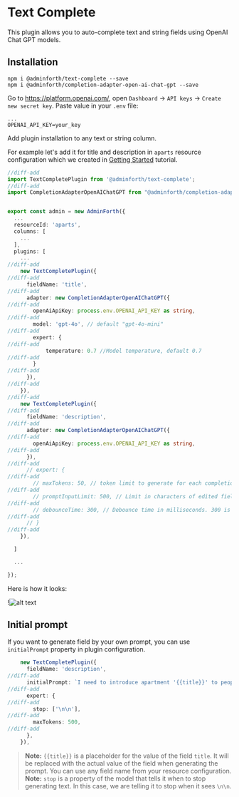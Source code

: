 # Text Complete

This plugin allows you to auto-complete text and string fields using OpenAI Chat GPT models.

## Installation

```
npm i @adminforth/text-complete --save
npm i @adminforth/completion-adapter-open-ai-chat-gpt --save
```

Go to https://platform.openai.com/, open `Dashboard` -> `API keys` -> `Create new secret key`. Paste value in your `.env` file:

```env title=.env
...
OPENAI_API_KEY=your_key
```

Add plugin installation to any text or string column.

For example let's add it for title and description in `aparts` resource configuration which we created in [Getting Started](../001-gettingStarted.md) tutorial.

```ts title="./resources/apartments.ts"
//diff-add
import TextCompletePlugin from '@adminforth/text-complete';
//diff-add
import CompletionAdapterOpenAIChatGPT from "@adminforth/completion-adapter-open-ai-chat-gpt";


export const admin = new AdminForth({
  ...
  resourceId: 'aparts',
  columns: [
    ...
  ],
  plugins: [
    ...
//diff-add
    new TextCompletePlugin({
//diff-add
      fieldName: 'title',
//diff-add
      adapter: new CompletionAdapterOpenAIChatGPT({
//diff-add
        openAiApiKey: process.env.OPENAI_API_KEY as string,
//diff-add
        model: 'gpt-4o', // default "gpt-4o-mini"
//diff-add
        expert: {
//diff-add
            temperature: 0.7 //Model temperature, default 0.7
//diff-add
        }
//diff-add
      }),
//diff-add
    }),
//diff-add
    new TextCompletePlugin({
//diff-add
      fieldName: 'description',
//diff-add
      adapter: new CompletionAdapterOpenAIChatGPT({
//diff-add
        openAiApiKey: process.env.OPENAI_API_KEY as string,
//diff-add
      }),
//diff-add
      // expert: {
//diff-add
        // maxTokens: 50, // token limit to generate for each completion. 50 is default
//diff-add
        // promptInputLimit: 500, // Limit in characters of edited field to be passed to Model. 500 is default value
//diff-add
        // debounceTime: 300, // Debounce time in milliseconds. 300 is default value
//diff-add
      // }
//diff-add
    }),

  ]

  ...

});
```

Here is how it looks:

!![alt text](dashboard_test2.gif)


## Initial prompt


If you want to generate field by your own prompt, you can use `initialPrompt` property in plugin configuration.

```ts title="./resources/apartments.ts"
    new TextCompletePlugin({
      fieldName: 'description',
//diff-add
      initialPrompt: `I need to introduce apartment '{{title}}' to people who have a pets and afraid that apartment is not pet friendly. I need short but very attractive description if it. It should have CTAs and Emojis. write \n\n once you are done.`,
//diff-add
      expert: {
//diff-add
        stop: ['\n\n'],
//diff-add
        maxTokens: 500,
//diff-add
      },
    }),
```

> **Note:** `{{title}}` is a placeholder for the value of the field `title`. It will be replaced with the actual value of the field when generating the prompt. You can use any field name from your resource configuration.
> **Note:** `stop` is a property of the model that tells it when to stop generating text. In this case, we are telling it to stop when it sees `\n\n`.